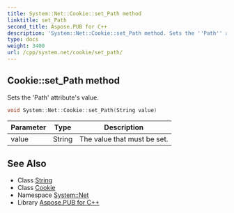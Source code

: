 ```yaml
---
title: System::Net::Cookie::set_Path method
linktitle: set_Path
second_title: Aspose.PUB for C++
description: 'System::Net::Cookie::set_Path method. Sets the ''Path'' attribute''s value in C++.'
type: docs
weight: 3400
url: /cpp/system.net/cookie/set_path/
---
```

## Cookie::set_Path method


Sets the 'Path' attribute's value.

```cpp
void System::Net::Cookie::set_Path(String value)
```


| Parameter | Type | Description |
| --- | --- | --- |
| value | String | The value that must be set. |

## See Also

* Class [String](../../../system/string/)
* Class [Cookie](../)
* Namespace [System::Net](../../)
* Library [Aspose.PUB for C++](../../../)
